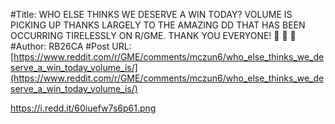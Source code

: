#Title: WHO ELSE THINKS WE DESERVE A WIN TODAY? VOLUME IS PICKING UP THANKS LARGELY TO THE AMAZING DD THAT HAS BEEN OCCURRING TIRELESSLY ON R/GME. THANK YOU EVERYONE! 🚀 🚀 🚀
#Author: RB26CA
#Post URL: [https://www.reddit.com/r/GME/comments/mczun6/who_else_thinks_we_deserve_a_win_today_volume_is/](https://www.reddit.com/r/GME/comments/mczun6/who_else_thinks_we_deserve_a_win_today_volume_is/)


https://i.redd.it/60iuefw7s6p61.png